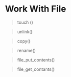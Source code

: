 # Work With File

> touch ()

> unlink()

> copy()

> rename()

> file_put_contents()

> file_get_contants()
 
